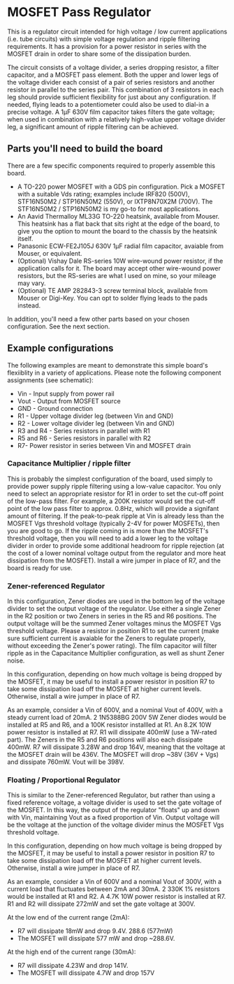 # MOSFET Pass Regulator

This is a regulator circuit intended for high voltage / low current applications (i.e. tube circuits)
with simple voltage regulation and ripple filtering requirements.  It has a provision for a power
resistor in series with the MOSFET drain in order to share some of the dissipation burden.

The circuit consists of a voltage divider, a series dropping resistor, a filter capacitor, and a
MOSFET pass element.  Both the upper and lower legs of the voltage divider each consist of
a pair of series resistors and another resistor in parallel to the series pair.  This combination of
3 resistors in each leg should provide sufficient flexibility for just about any configuration.  If
needed, flying leads to a potentiometer could also be used to dial-in a precise voltage.  A 1µF
630V film capacitor takes filters the gate voltage; when used in combination with a relatively
high-value upper voltage divider leg, a significant amount of ripple filtering can be achieved.

## Parts you'll need to build the board

There are a few specific components required to properly assemble this board.

* A TO-220 power MOSFET with a GDS pin configuration.  Pick a MOSFET with a suitable Vds rating; examples include IRF820 (500V), STF16N50M2 / STP16N50M2 (550V), or IXTP8N70X2M (700V).  The STF16N50M2 / STP16N50M2 is my go-to for most applications.
* An Aavid Thermalloy ML33G TO-220 heatsink, available from Mouser.  This heatsink has a flat back that sits right at the edge of the board, to give you the option to mount the board to the chassis by the heatsink itself.
* Panasonic ECW-FE2J105J 630V 1µF radial film capacitor, avaiable from Mouser, or equivalent.
* (Optional) Vishay Dale RS-series 10W wire-wound power resistor, if the application calls for it.  The board may accept other wire-wound power resistors, but the RS-series are what I used on mine, so your mileage may vary.
* (Optional) TE AMP 282843-3 screw terminal block, available from Mouser or Digi-Key.  You can opt to solder flying leads to the pads instead.

In addition, you'll need a few other parts based on your chosen configuration.  See the next
section.

## Example configurations

The following examples are meant to demonstrate this simple board's flexiiblity in a variety of
applications.  Please note the following component assignments (see schematic):

* Vin - Input supply from power rail
* Vout - Output from MOSFET source
* GND - Ground connection
* R1 - Upper voltage divider leg (between Vin and GND)
* R2 - Lower voltage divider leg (between Vin and GND)
* R3 and R4 - Series resistors in parallel with R1
* R5 and R6 - Series resistors in parallel with R2
* R7- Power resistor in series between Vin and MOSFET drain

### Capacitance Multiplier / ripple filter

This is probably the simplest configuration of the board, used simply to provide power supply
ripple filtering using a low-value capacitor.  You only need to select an appropriate resistor for
R1 in order to set the cut-off point of the low-pass filter.  For example, a 200K resistor would
set the cut-off point of the low pass filter to approx. 0.8Hz, which will provide a signifant amount
of filtering.  If the peak-to-peak ripple at Vin is already less than the MOSFET Vgs threshold
voltage (typically 2-4V for power MOSFETs), then you are good to go.  If the ripple coming in
is more than the MOSFET's threshold voltage, then you will need to add a lower leg to the voltage
divider in order to provide some additional headroom for ripple rejection (at the cost of a lower
nominal voltage output from the regulator and more heat dissipation from the MOSFET).  Install
a wire jumper in place of R7, and the board is ready for use.

### Zener-referenced Regulator

In this configuration, Zener diodes are used in the bottom leg of the voltage divider to set the
output voltage of the regulator.  Use either a single Zener in the R2 position or two Zeners in
series in the R5 and R6 positions.  The output voltage will be the summed Zener voltages minus
the MOSFET Vgs threshold voltage.  Please a resistor in position R1 to set the current (make sure
sufficient current is avaiable for the Zeners to regulate properly, without exceeding the Zener's
power rating).  The film capacitor will filter ripple as in the Capacitance Multiplier configuration,
as well as shunt Zener noise.

In this configuration, depending on how much voltage is being dropped by the MOSFET, it may
be useful to install a power resistor in position R7 to take some dissipation load off the MOSFET
at higher current levels.  Otherwise, install a wire jumper in place of R7.

As an example, consider a Vin of 600V, and a nominal Vout of 400V, with a steady current load of 20mA.
2 1N5388BG 200V 5W Zener diodes would be installed at R5 and R6, and a 100K resistor installled
at R1.  An 8.2K 10W power resistor is installed at R7.  R1 will dissipate 400mW (use a 1W-rated
part).  The Zeners in the R5 and R6 positions will also each dissipate 400mW.    R7 will dissipate
3.28W and drop 164V, meaning that the voltage at the MOSFET drain will be 436V.  The MOSFET
will drop ~38V (36V + Vgs) and dissipate 760mW.  Vout will be 398V.

### Floating / Proportional Regulator

This is similar to the Zener-referenced Regulator, but rather than using a fixed reference voltage,
a voltage divider is used to set the gate voltage of the MOSFET.  In this way, the output of the
regulator "floats" up and down with Vin, maintaining Vout as a fixed proportion of Vin.  Output
voltage will be the voltage at the junction of the voltage divider minus the MOSFET Vgs threshold
voltage.

In this configuration, depending on how much voltage is being dropped by the MOSFET, it may
be useful to install a power resistor in position R7 to take some dissipation load off the MOSFET
at higher current levels.  Otherwise, install a wire jumper in place of R7.

As an example, consider a Vin of 600V and a nominal Vout of 300V, with a current load that fluctuates
between 2mA and 30mA.  2 330K 1% resistors would be installed at R1 and R2.  A 4.7K 10W power
resistor is installed at R7.  R1 and R2 will dissipate 272mW and set the gate voltage at 300V.

At the low end of the current range (2mA):
* R7 will dissipate 18mW and drop 9.4V.   288.6 (577mW)
* The MOSFET will dissipate 577 mW and drop ~288.6V.

At the high end of the current range (30mA):
* R7 will dissipate 4.23W and drop 141V.
* The MOSFET will dissipate 4.7W and drop 157V
